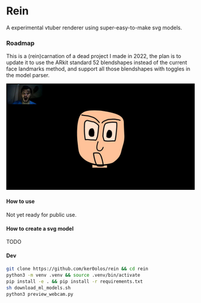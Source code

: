 # Rein

A experimental vtuber renderer using super-easy-to-make svg models.

### Roadmap

This is a (rein)carnation of a dead project I made in 2022, the plan is to
update it to use the ARkit standard 52 blendshapes instead of the current face
landmarks method, and support all those blendshapes with toggles in the model
parser.

![demo image showing a man with his eyes and mouth wide open and a vtuber avatar mimicking that facial structure](tests/snapshots/basic_model/test_eyes_mouth.jpeg)

#### How to use

Not yet ready for public use.

#### How to create a svg model

TODO

#### Dev

```sh
git clone https://github.com/ker0olos/rein && cd rein
python3 -m venv .venv && source .venv/bin/activate
pip install -e . && pip install -r requirements.txt
sh download_ml_models.sh
python3 preview_webcam.py
```
